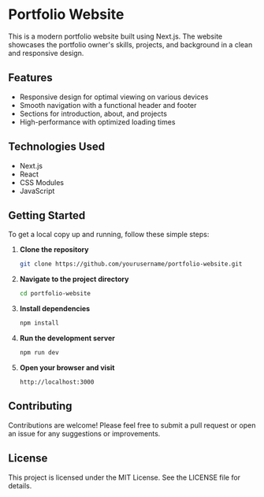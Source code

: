 # Portfolio Website

This is a modern portfolio website built using Next.js. The website showcases the portfolio owner's skills, projects, and background in a clean and responsive design.

## Features

- Responsive design for optimal viewing on various devices
- Smooth navigation with a functional header and footer
- Sections for introduction, about, and projects
- High-performance with optimized loading times

## Technologies Used

- Next.js
- React
- CSS Modules
- JavaScript

## Getting Started

To get a local copy up and running, follow these simple steps:

1. **Clone the repository**

   ```bash
   git clone https://github.com/yourusername/portfolio-website.git
   ```

2. **Navigate to the project directory**

   ```bash
   cd portfolio-website
   ```

3. **Install dependencies**

   ```bash
   npm install
   ```

4. **Run the development server**

   ```bash
   npm run dev
   ```

5. **Open your browser and visit**
   ```
   http://localhost:3000
   ```

## Contributing

Contributions are welcome! Please feel free to submit a pull request or open an issue for any suggestions or improvements.

## License

This project is licensed under the MIT License. See the LICENSE file for details.
